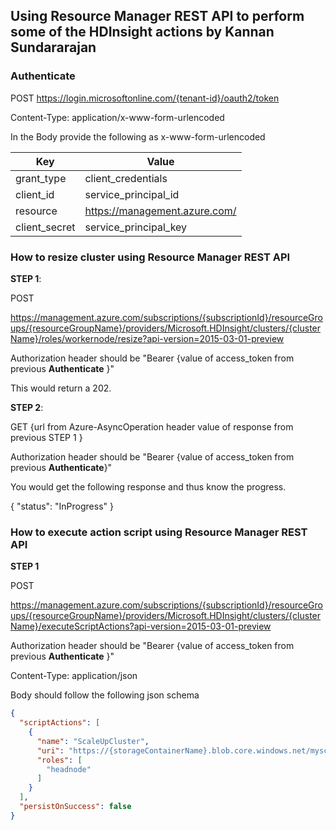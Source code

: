 ## Using Resource Manager REST API to perform some of the HDInsight actions by Kannan Sundararajan

### Authenticate 

POST https://login.microsoftonline.com/{tenant-id}/oauth2/token

Content-Type: application/x-www-form-urlencoded

In the Body provide the following as x-www-form-urlencoded

| Key | Value
|---- |----
| grant_type | client_credentials
| client_id | service_principal_id
| resource | https://management.azure.com/
| client_secret | service_principal_key

### How to resize cluster using Resource Manager REST API

**STEP 1**:

POST 

https://management.azure.com/subscriptions/{subscriptionId}/resourceGroups/{resourceGroupName}/providers/Microsoft.HDInsight/clusters/{clusterName}/roles/workernode/resize?api-version=2015-03-01-preview

Authorization header should be "Bearer {value of access_token from previous **Authenticate** }"

This would return a 202.

**STEP 2**:

GET {url from Azure-AsyncOperation header value of response from previous STEP 1 }

Authorization header should be "Bearer {value of access_token from previous **Authenticate**}"

You would get the following response and thus know the progress.

{
    "status": "InProgress"
}

### How to execute action script using Resource Manager REST API

**STEP 1**

POST

https://management.azure.com/subscriptions/{subscriptionId}/resourceGroups/{resourceGroupName}/providers/Microsoft.HDInsight/clusters/{clusterName}/executeScriptActions?api-version=2015-03-01-preview

Authorization header should be "Bearer {value of access_token from previous **Authenticate** }"

Content-Type: application/json

Body should follow the following json schema

```json
{  
  "scriptActions": [  
    {  
      "name": "ScaleUpCluster",  
      "uri": "https://{storageContainerName}.blob.core.windows.net/myscripts/ScaleUpCluster.bash",  
      "roles": [  
        "headnode"
      ]  
    }
  ],  
  "persistOnSuccess": false  
}
```
